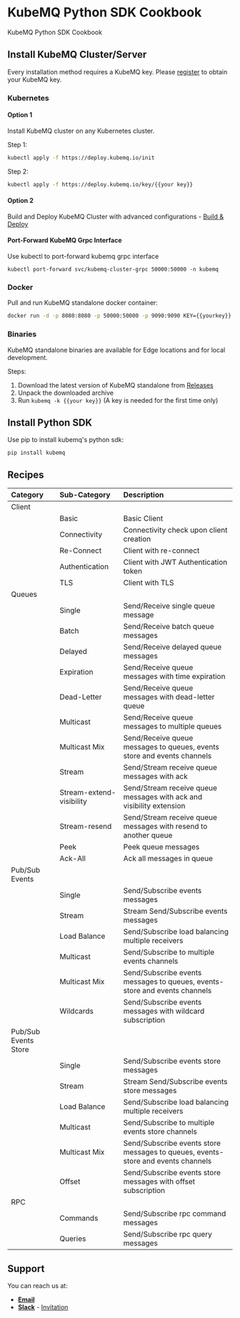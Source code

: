 # KubeMQ Python SDK Cookbook

KubeMQ Python SDK Cookbook

## Install KubeMQ Cluster/Server

Every installation method requires a KubeMQ key.
Please [register](https://account.kubemq.io/login/register) to obtain your KubeMQ key.

### Kubernetes
#### Option 1

Install KubeMQ cluster on any Kubernetes cluster.
 
Step 1:

``` bash
kubectl apply -f https://deploy.kubemq.io/init
```

Step 2:

``` bash
kubectl apply -f https://deploy.kubemq.io/key/{{your key}}
```
#### Option 2

Build and Deploy KubeMQ Cluster with advanced configurations - [Build & Deploy](https://build.kubemq.io/)

#### Port-Forward KubeMQ Grpc Interface

Use kubectl to port-forward kubemq grpc interface 
```
kubectl port-forward svc/kubemq-cluster-grpc 50000:50000 -n kubemq
```

### Docker

Pull and run KubeMQ standalone docker container:
``` bash
docker run -d -p 8080:8080 -p 50000:50000 -p 9090:9090 KEY={{yourkey}} kubemq/kubemq-standalone:latest
```

### Binaries

KubeMQ standalone binaries are available for Edge locations and for local development.

Steps:

1. Download the latest version of KubeMQ standalone from [Releases](https://github.com/kubemq-io/kubemq/releases)
2. Unpack the downloaded archive
3. Run ```kubemq -k {{your key}}``` (A key is needed for the first time only)

## Install Python SDK

Use pip to install kubemq's python sdk:

```
pip install kubemq
```

## Recipes

| Category             | Sub-Category             | Description                                                             |
|:---------------------|:-------------------------|:------------------------------------------------------------------------|
| Client               |                          |                                                                         |
|                      | Basic                    | Basic Client                                                            |
|                      | Connectivity             | Connectivity check upon client creation                                 |
|                      | Re-Connect               | Client with re-connect                                                  |
|                      | Authentication           | Client with JWT Authentication token                                    |
|                      | TLS                      | Client with TLS                                                         |
| Queues               |                          |                                                                         |
|                      | Single                   | Send/Receive single queue message                                       |
|                      | Batch                    | Send/Receive batch queue messages                                       |
|                      | Delayed                  | Send/Receive delayed queue messages                                     |
|                      | Expiration               | Send/Receive queue messages with time expiration                        |
|                      | Dead-Letter              | Send/Receive queue messages with dead-letter queue                      |
|                      | Multicast                | Send/Receive queue messages to multiple queues                          |
|                      | Multicast Mix            | Send/Receive queue messages to queues, events store and events channels |
|                      | Stream                   | Send/Stream receive queue messages with ack                             |
|                      | Stream-extend-visibility | Send/Stream receive queue messages with ack and visibility extension    |
|                      | Stream-resend            | Send/Stream receive queue messages with resend to another queue         |
|                      | Peek                     | Peek queue messages                                                     |
|                      | Ack-All                  | Ack all messages in queue                                               |
| Pub/Sub Events       |                          |                                                                         |
|                      | Single                   |  Send/Subscribe events messages                                                                        |
|                      | Stream                   |  Stream Send/Subscribe events messages                                                                       |
|                      | Load Balance             |  Send/Subscribe load balancing multiple receivers|
|                      | Multicast                |  Send/Subscribe to multiple events channels                                                                       |
|                      | Multicast Mix            |  Send/Subscribe events messages to queues, events-store and events channels                                                                      |
|                      | Wildcards                |  Send/Subscribe events messages with wildcard subscription|
| Pub/Sub Events Store |                          |                                                                         |
|                      | Single                   |  Send/Subscribe events store messages                                                                         |
|                      | Stream                   |  Stream Send/Subscribe events store messages                                                                       |
|                      | Load Balance             |  Send/Subscribe load balancing multiple receivers                                                                      |
|                      | Multicast                |  Send/Subscribe to multiple events store channels                                                                      |
|                      | Multicast Mix            |  Send/Subscribe events store messages to queues, events-store and events channels                                                                      |
|                      | Offset                   |  Send/Subscribe events store messages with offset subscription|
| RPC                  |                          |                                                                         |
|                      | Commands                 | Send/Subscribe rpc command messages                                                                         |
|                      | Queries                  |  Send/Subscribe rpc query messages                                                                        |

## Support
You can reach us at:
- [**Email**](mailto:support@kubemq.io)
- [**Slack**](https://kubemq.slack.com) - [Invitation](https://join.slack.com/t/kubemq/shared_invite/enQtNDk3NjE1Mjg1MDMwLThjMGFmYjU1NTVhZWRjZTRjYTIxM2E5MjA5ZDFkMWUyODI3YTlkOWY2MmYzNGIwZjY3OThlMzYxYjYwMTVmYWM) 
